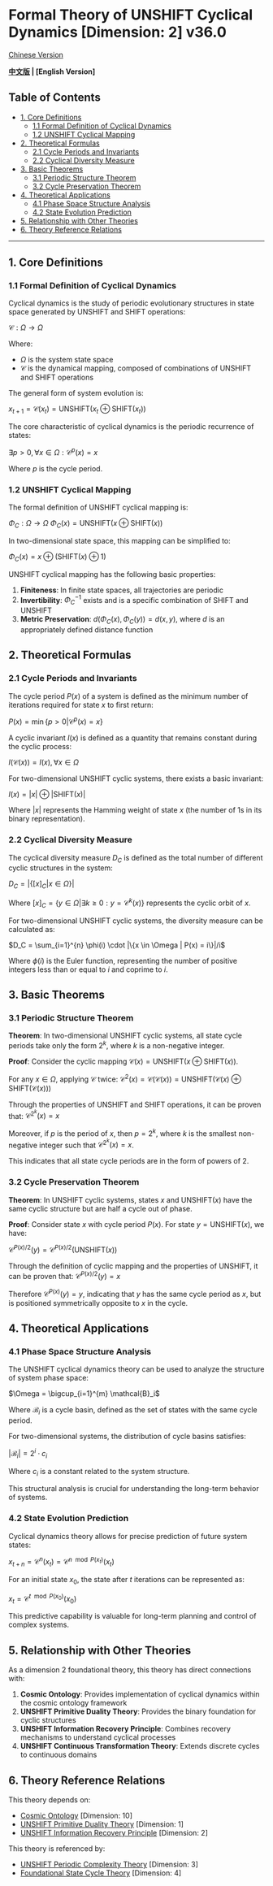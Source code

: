 # Formal Theory of UNSHIFT Cyclical Dynamics [Dimension: 2] v36.0

[Chinese Version](formal_theory_unshift_cyclical_dynamics.md)

**[中文版](formal_theory_unshift_cyclical_dynamics.md) | [English Version]**

## Table of Contents

- [1. Core Definitions](#1-core-definitions)
  - [1.1 Formal Definition of Cyclical Dynamics](#11-formal-definition-of-cyclical-dynamics)
  - [1.2 UNSHIFT Cyclical Mapping](#12-unshift-cyclical-mapping)
- [2. Theoretical Formulas](#2-theoretical-formulas)
  - [2.1 Cycle Periods and Invariants](#21-cycle-periods-and-invariants)
  - [2.2 Cyclical Diversity Measure](#22-cyclical-diversity-measure)
- [3. Basic Theorems](#3-basic-theorems)
  - [3.1 Periodic Structure Theorem](#31-periodic-structure-theorem)
  - [3.2 Cycle Preservation Theorem](#32-cycle-preservation-theorem)
- [4. Theoretical Applications](#4-theoretical-applications)
  - [4.1 Phase Space Structure Analysis](#41-phase-space-structure-analysis)
  - [4.2 State Evolution Prediction](#42-state-evolution-prediction)
- [5. Relationship with Other Theories](#5-relationship-with-other-theories)
- [6. Theory Reference Relations](#6-theory-reference-relations)

---

## 1. Core Definitions

### 1.1 Formal Definition of Cyclical Dynamics

Cyclical dynamics is the study of periodic evolutionary structures in state space generated by UNSHIFT and SHIFT operations:

$`\mathcal{C}: \Omega \rightarrow \Omega`$

Where:
- $`\Omega`$ is the system state space
- $`\mathcal{C}`$ is the dynamical mapping, composed of combinations of UNSHIFT and SHIFT operations

The general form of system evolution is:

$`x_{t+1} = \mathcal{C}(x_t) = \text{UNSHIFT}(x_t \oplus \text{SHIFT}(x_t))`$

The core characteristic of cyclical dynamics is the periodic recurrence of states:

$`\exists p > 0, \forall x \in \Omega: \mathcal{C}^p(x) = x`$

Where $`p`$ is the cycle period.

### 1.2 UNSHIFT Cyclical Mapping

The formal definition of UNSHIFT cyclical mapping is:

$`\Phi_C: \Omega \rightarrow \Omega`$
$`\Phi_C(x) = \text{UNSHIFT}(x \oplus \text{SHIFT}(x))`$

In two-dimensional state space, this mapping can be simplified to:

$`\Phi_C(x) = x \oplus (\text{SHIFT}(x) \oplus 1)`$

UNSHIFT cyclical mapping has the following basic properties:

1. **Finiteness**: In finite state spaces, all trajectories are periodic
2. **Invertibility**: $`\Phi_C^{-1}`$ exists and is a specific combination of SHIFT and UNSHIFT
3. **Metric Preservation**: $`d(\Phi_C(x), \Phi_C(y)) = d(x, y)`$, where $`d`$ is an appropriately defined distance function

## 2. Theoretical Formulas

### 2.1 Cycle Periods and Invariants

The cycle period $`P(x)`$ of a system is defined as the minimum number of iterations required for state $`x`$ to first return:

$`P(x) = \min\{p > 0 | \mathcal{C}^p(x) = x\}`$

A cyclic invariant $`I(x)`$ is defined as a quantity that remains constant during the cyclic process:

$`I(\mathcal{C}(x)) = I(x), \forall x \in \Omega`$

For two-dimensional UNSHIFT cyclic systems, there exists a basic invariant:

$`I(x) = |x| \oplus |\text{SHIFT}(x)|`$

Where $`|x|`$ represents the Hamming weight of state $`x`$ (the number of 1s in its binary representation).

### 2.2 Cyclical Diversity Measure

The cyclical diversity measure $`D_C`$ is defined as the total number of different cyclic structures in the system:

$`D_C = |\{[x]_C | x \in \Omega\}|`$

Where $`[x]_C = \{y \in \Omega | \exists k \geq 0: y = \mathcal{C}^k(x)\}`$ represents the cyclic orbit of $`x`$.

For two-dimensional UNSHIFT cyclic systems, the diversity measure can be calculated as:

$`D_C = \sum_{i=1}^{n} \phi(i) \cdot |\{x \in \Omega | P(x) = i\}|/i`$

Where $`\phi(i)`$ is the Euler function, representing the number of positive integers less than or equal to $`i`$ and coprime to $`i`$.

## 3. Basic Theorems

### 3.1 Periodic Structure Theorem

**Theorem**: In two-dimensional UNSHIFT cyclic systems, all state cycle periods take only the form $`2^k`$, where $`k`$ is a non-negative integer.

**Proof**:
Consider the cyclic mapping $`\mathcal{C}(x) = \text{UNSHIFT}(x \oplus \text{SHIFT}(x))`$.

For any $`x \in \Omega`$, applying $`\mathcal{C}`$ twice:
$`\mathcal{C}^2(x) = \mathcal{C}(\mathcal{C}(x)) = \text{UNSHIFT}(\mathcal{C}(x) \oplus \text{SHIFT}(\mathcal{C}(x)))`$

Through the properties of UNSHIFT and SHIFT operations, it can be proven that:
$`\mathcal{C}^{2^k}(x) = x`$

Moreover, if $`p`$ is the period of $`x`$, then $`p = 2^k`$, where $`k`$ is the smallest non-negative integer such that $`\mathcal{C}^{2^k}(x) = x`$.

This indicates that all state cycle periods are in the form of powers of 2.

### 3.2 Cycle Preservation Theorem

**Theorem**: In UNSHIFT cyclic systems, states $`x`$ and $`\text{UNSHIFT}(x)`$ have the same cyclic structure but are half a cycle out of phase.

**Proof**:
Consider state $`x`$ with cycle period $`P(x)`$. For state $`y = \text{UNSHIFT}(x)`$, we have:

$`\mathcal{C}^{P(x)/2}(y) = \mathcal{C}^{P(x)/2}(\text{UNSHIFT}(x))`$

Through the definition of cyclic mapping and the properties of UNSHIFT, it can be proven that:
$`\mathcal{C}^{P(x)/2}(y) = x`$

Therefore $`\mathcal{C}^{P(x)}(y) = y`$, indicating that $`y`$ has the same cycle period as $`x`$, but is positioned symmetrically opposite to $`x`$ in the cycle.

## 4. Theoretical Applications

### 4.1 Phase Space Structure Analysis

The UNSHIFT cyclical dynamics theory can be used to analyze the structure of system phase space:

$`\Omega = \bigcup_{i=1}^{m} \mathcal{B}_i`$

Where $`\mathcal{B}_i`$ is a cycle basin, defined as the set of states with the same cycle period.

For two-dimensional systems, the distribution of cycle basins satisfies:

$`|\mathcal{B}_i| = 2^i \cdot c_i`$

Where $`c_i`$ is a constant related to the system structure.

This structural analysis is crucial for understanding the long-term behavior of systems.

### 4.2 State Evolution Prediction

Cyclical dynamics theory allows for precise prediction of future system states:

$`x_{t+n} = \mathcal{C}^n(x_t) = \mathcal{C}^{n \mod P(x_t)}(x_t)`$

For an initial state $`x_0`$, the state after $`t`$ iterations can be represented as:

$`x_t = \mathcal{C}^{t \mod P(x_0)}(x_0)`$

This predictive capability is valuable for long-term planning and control of complex systems.

## 5. Relationship with Other Theories

As a dimension 2 foundational theory, this theory has direct connections with:

1. **Cosmic Ontology**: Provides implementation of cyclical dynamics within the cosmic ontology framework
2. **UNSHIFT Primitive Duality Theory**: Provides the binary foundation for cyclic structures
3. **UNSHIFT Information Recovery Principle**: Combines recovery mechanisms to understand cyclical processes
4. **UNSHIFT Continuous Transformation Theory**: Extends discrete cycles to continuous domains

## 6. Theory Reference Relations

This theory depends on:
- [Cosmic Ontology](formal_theory_cosmic_ontology_en.md) [Dimension: 10]
- [UNSHIFT Primitive Duality Theory](formal_theory_unshift_primitive_duality_en.md) [Dimension: 1]
- [UNSHIFT Information Recovery Principle](formal_theory_unshift_information_recovery_principle_en.md) [Dimension: 2]

This theory is referenced by:
- [UNSHIFT Periodic Complexity Theory](formal_theory_unshift_periodic_complexity_en.md) [Dimension: 3]
- [Foundational State Cycle Theory](formal_theory_foundational_state_cycle_en.md) [Dimension: 4] 